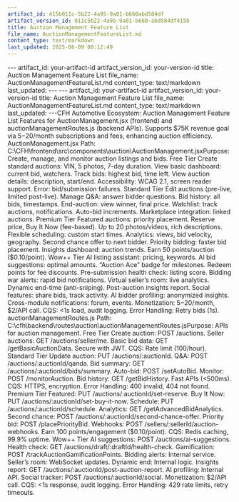 ```yaml
---
artifact_id: 415b011c-5b22-4a95-9a01-b660abd584df
artifact_version_id: 011c5b22-4a95-9a01-b660-abd584df415b
title: Auction Management Feature List
file_name: AuctionManagementFeatureList.md
content_type: text/markdown
last_updated: 2025-06-09 00:12:49
---
```

--- artifact_id: your-artifact-id artifact_version_id: your-version-id title: Auction Management Feature List file_name: AuctionManagementFeatureList.md content_type: text/markdown last_updated:  --- --- artifact_id: your-artifact-id artifact_version_id: your-version-id title: Auction Management Feature List file_name: AuctionManagementFeatureList.md content_type: text/markdown last_updated:  ---CFH Automotive Ecosystem: Auction Management Feature List Features for AuctionManagement.jsx (frontend) and auctionManagementRoutes.js (backend APIs). Supports $75K revenue goal via $5-$20/month subscriptions and fees, enhancing auction efficiency. AuctionManagement.jsx Path: C:\CFH\frontend\src\components\auction\AuctionManagement.jsxPurpose: Create, manage, and monitor auction listings and bids. Free Tier  Create standard auctions: VIN, 5 photos, 7-day duration. View basic dashboard: current bid, watchers. Track bids: highest bid, time left. View auction details: description, start/end. Accessibility: WCAG 2.1, screen reader support. Error: bid/submission failures.  Standard Tier  Edit auctions (pre-live, limited post-live). Manage Q&A: answer bidder questions. Bid history: all bids, timestamps. End-auction: view winner, final price. Watchlist: track auctions, notifications. Auto-bid increments. Marketplace integration: linked auctions.  Premium Tier  Featured auctions: priority placement. Reserve price, Buy It Now (fee-based). Up to 20 photos/videos, rich descriptions. Flexible scheduling: custom start times. Analytics: views, bid velocity, geography. Second chance offer to next bidder. Priority bidding: faster bid placement. Insights dashboard: auction trends. Earn 50 points/auction ($0.10/point).  Wow++ Tier  AI listing assistant: pricing, keywords. AI bid suggestions: optimal amounts. “Auction Ace” badge for milestones. Redeem points for fee discounts. Pre-submission health check: listing score. Bidding war alerts: rapid bid notifications. Virtual seller’s room: live analytics. Dynamic end-time (anti-sniping). Post-auction insights report. Social features: share bids, track activity. AI bidder profiling: anonymized insights. Cross-module notifications: forum, events. Monetization: $5-$20/month, $2/API call. CQS: <1s load, audit logging. Error Handling: Retry bids (1s).  auctionManagementRoutes.js Path: C:\cfh\backend\routes\auction\auctionManagementRoutes.jsPurpose: APIs for auction management. Free Tier  Create auction: POST /auctions. Seller auctions: GET /auctions/seller/me. Basic bid data: GET /getBasicAuctionData. Secure with JWT. CQS: Rate limit (100/hour).  Standard Tier  Update auction: PUT /auctions/:auctionId. Q&A: POST /auctions/:auctionId/qanda. Bid summary: GET /auctions/:auctionId/bids/summary. Auto-bid: POST /setAutoBid. Monitor: POST /monitorAuction. Bid history: GET /getBidHistory. Fast APIs (<500ms). CQS: HTTPS, encryption. Error Handling: 400 invalid, 404 not found.  Premium Tier  Featured: PUT /auctions/:auctionId/set-reserve. Buy It Now: PUT /auctions/:auctionId/set-buy-it-now. Schedule: PUT /auctions/:auctionId/schedule. Analytics: GET /getAdvancedBidAnalytics. Second chance: POST /auctions/:auctionId/second-chance-offer. Priority bid: POST /placePriorityBid. Webhooks: POST /sellers/:sellerId/auction-webhooks. Earn 100 points/engagement ($0.10/point). CQS: Redis caching, 99.9% uptime.  Wow++ Tier  AI suggestions: POST /auctions/ai-suggestions. Health check: GET /auctions/draft/:draftId/health-check. Gamification: POST /trackAuctionGamificationPoints. Bidding alerts: Internal service. Seller’s room: WebSocket updates. Dynamic end: Internal logic. Insights report: GET /auctions/:auctionId/post-auction-report. AI profiling: Internal API. Social tracker: POST /auctions/:auctionId/social. Monetization: $2/API call. CQS: <1s response, audit logging. Error Handling: 429 rate limits, retry timeouts.
